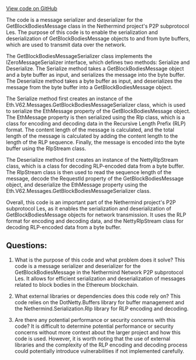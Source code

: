 [View code on GitHub](https://github.com/NethermindEth/nethermind/src/Nethermind/Nethermind.Network/P2P/Subprotocols/Les/Messages/GetBlockBodiesMessageSerializer.cs)

The code is a message serializer and deserializer for the GetBlockBodiesMessage class in the Nethermind project's P2P subprotocol Les. The purpose of this code is to enable the serialization and deserialization of GetBlockBodiesMessage objects to and from byte buffers, which are used to transmit data over the network.

The GetBlockBodiesMessageSerializer class implements the IZeroMessageSerializer interface, which defines two methods: Serialize and Deserialize. The Serialize method takes a GetBlockBodiesMessage object and a byte buffer as input, and serializes the message into the byte buffer. The Deserialize method takes a byte buffer as input, and deserializes the message from the byte buffer into a GetBlockBodiesMessage object.

The Serialize method first creates an instance of the Eth.V62.Messages.GetBlockBodiesMessageSerializer class, which is used to serialize the EthMessage property of the GetBlockBodiesMessage object. The EthMessage property is then serialized using the Rlp class, which is a class for encoding and decoding data in the Recursive Length Prefix (RLP) format. The content length of the message is calculated, and the total length of the message is calculated by adding the content length to the length of the RLP sequence. Finally, the message is encoded into the byte buffer using the RlpStream class.

The Deserialize method first creates an instance of the NettyRlpStream class, which is a class for decoding RLP-encoded data from a byte buffer. The RlpStream class is then used to read the sequence length of the message, decode the RequestId property of the GetBlockBodiesMessage object, and deserialize the EthMessage property using the Eth.V62.Messages.GetBlockBodiesMessageSerializer class.

Overall, this code is an important part of the Nethermind project's P2P subprotocol Les, as it enables the serialization and deserialization of GetBlockBodiesMessage objects for network transmission. It uses the RLP format for encoding and decoding data, and the NettyRlpStream class for decoding RLP-encoded data from a byte buffer.
## Questions: 
 1. What is the purpose of this code and what problem does it solve?
   This code is a message serializer and deserializer for the GetBlockBodiesMessage in the Nethermind Network P2P subprotocol Les. It allows for efficient serialization and deserialization of messages related to block bodies in the Ethereum blockchain.

2. What external libraries or dependencies does this code rely on?
   This code relies on the DotNetty.Buffers library for buffer management and the Nethermind.Serialization.Rlp library for RLP encoding and decoding.

3. Are there any potential performance or security concerns with this code?
   It is difficult to determine potential performance or security concerns without more context about the larger project and how this code is used. However, it is worth noting that the use of external libraries and the complexity of the RLP encoding and decoding process could potentially introduce vulnerabilities if not implemented carefully.